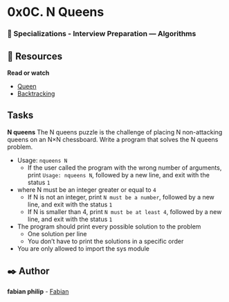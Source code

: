 # 0x0C. N Queens
### :open_file_folder: Specializations - Interview Preparation ― Algorithms


## :closed_book: Resources

**Read or watch**
* [Queen](https://en.wikipedia.org/wiki/Queen_%28chess%29)
* [Backtracking](https://en.wikipedia.org/wiki/Backtracking)

## Tasks

**N queens**
The N queens puzzle is the challenge of placing N non-attacking queens on an N×N chessboard. Write a program that solves the N queens problem.

* Usage: `nqueens N`
    * If the user called the program with the wrong number of arguments, print `Usage: nqueens N`, followed by a new line, and exit with the status `1`
* where N must be an integer greater or equal to `4`
    * If N is not an integer, print `N must be a number`, followed by a new line, and exit with the status `1`
    * If N is smaller than 4, print `N must be at least 4`, followed by a new line, and exit with the status `1`
* The program should print every possible solution to the problem
    * One solution per line
    * You don’t have to print the solutions in a specific order
* You are only allowed to import the sys module


## :black_nib: Author 
**fabian philip**  -  [Fabian](https://github.com/fabianphilip)
